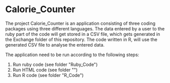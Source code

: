 # Calorie_Counter

The project Calorie_Counter is an application consisting of three coding packages using three different languages. The data entered by a user to the ruby part of the code will get stored in a CSV file, which gets generated in the Exchange folder of this repository. The code written in R, will use the generated CSV file to analyse the entered data.

The application need to be run according to the following steps:
1. Run ruby code (see folder "Ruby_Code")
2. Run HTML code (see folder "")
3. Run R code (see folder "R_Code")

